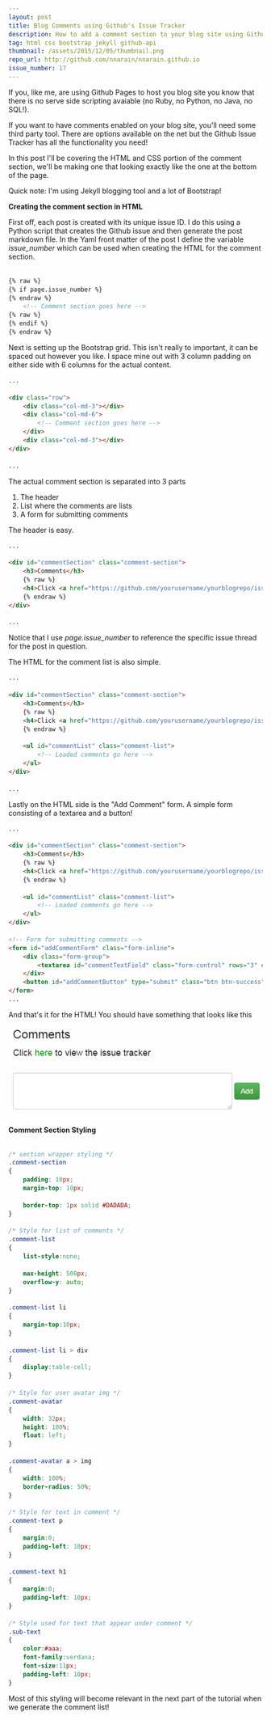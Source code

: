 ```yaml
---
layout: post
title: Blog Comments using Github's Issue Tracker
description: How to add a comment section to your blog site using Github's Issue Tracker
tag: html css bootstrap jekyll github-api
thumbnail: /assets/2015/12/05/thumbnail.png
repo_url: http://github.com/nnarain/nnarain.github.io
issue_number: 17
---
```


If you, like me, are using Github Pages to host you blog site you know that there is no serve side scripting avaiable (no Ruby, no Python, no Java, no SQL!).

If you want to have comments enabled on your blog site, you'll need some third party tool. There are options available on the net but the Github Issue Tracker has all the functionality you need!

In this post I'll be covering the HTML and CSS portion of the comment section, we'll be making one that looking exactly like the one at the bottom of the page.

Quick note: I'm using Jekyll blogging tool and a lot of Bootstrap!

**Creating the comment section in HTML**

First off, each post is created with its unique issue ID. I do this using a Python script that creates the Github issue and then generate the post markdown file. In the Yaml front matter of the post I define the variable *issue_number* which can be used when creating the HTML for the comment section.

```html

{% raw %}
{% if page.issue_number %}
{% endraw %}
    <!-- Comment section goes here -->
{% raw %}
{% endif %}
{% endraw %}


```

Next is setting up the Bootstrap grid. This isn't really to important, it can be spaced out however you like. I space mine out with 3 column padding on either side with 6 columns for the actual content.

```html
...

<div class="row">
    <div class="col-md-3"></div>
    <div class="col-md-6">
        <!-- Comment section goes here -->
    </div>
    <div class="col-md-3"></div>
</div>

...
```

The actual comment section is separated into 3 parts

1. The header
2. List where the comments are lists
3. A form for submitting comments


The header is easy.

```html
...

<div id="commentSection" class="comment-section">
    <h3>Comments</h3>
    {% raw %}
    <h4>Click <a href="https://github.com/yourusername/yourblogrepo/issues/{{page.issue_number}}">here</a> to view the issue tracker</h4>
    {% endraw %}
</div>

...
```

Notice that I use *page.issue_number* to reference the specific issue thread for the post in question.


The HTML for the comment list is also simple.

```html
...

<div id="commentSection" class="comment-section">
    <h3>Comments</h3>
    {% raw %}
    <h4>Click <a href="https://github.com/yourusername/yourblogrepo/issues/{{page.issue_number}}">here</a> to view the issue tracker</h4>
    {% endraw %}
    
    <ul id="commentList" class="comment-list">
        <!-- Loaded comments go here -->
    </ul>
</div>

...
```

Lastly on the HTML side is the "Add Comment" form. A simple form consisting of a textarea and a button!


```html
...

<div id="commentSection" class="comment-section">
    <h3>Comments</h3>
    {% raw %}
    <h4>Click <a href="https://github.com/yourusername/yourblogrepo/issues/{{page.issue_number}}">here</a> to view the issue tracker</h4>
    {% endraw %}
    
    <ul id="commentList" class="comment-list">
        <!-- Loaded comments go here -->
    </ul>
</div>

<!-- Form for submitting comments -->
<form id="addCommentForm" class="form-inline">
    <div class="form-group">
        <textarea id="commentTextField" class="form-control" rows="3" cols="50"></textarea>
    </div>
    <button id="addCommentButton" type="submit" class="btn btn-success">Add</button>
</form>
...
```

And that's it for the HTML! You should have something that looks like this

![Image not found!](/assets/2015/12/05/thumbnail.png)

**Comment Section Styling**

```css

/* section wrapper styling */
.comment-section
{
    padding: 10px;
    margin-top: 10px;
    
    border-top: 1px solid #DADADA;
}

/* Style for list of comments */
.comment-list
{
    list-style:none;
    
    max-height: 500px;
    overflow-y: auto;
}

.comment-list li 
{
    margin-top:10px;
}

.comment-list li > div 
{
    display:table-cell;
}

/* Style for user avatar img */
.comment-avatar
{
    width: 32px;
    height: 100%;
    float: left;
}

.comment-avatar a > img
{
    width: 100%;
    border-radius: 50%;
}

/* Style for text in comment */
.comment-text p 
{
    margin:0;
    padding-left: 10px;
}

.comment-text h1 
{
    margin:0;
    padding-left: 10px;
}

/* Style used for text that appear under comment */
.sub-text 
{
    color:#aaa;
    font-family:verdana;
    font-size:11px;
    padding-left: 10px;
}

```

Most of this styling will become relevant in the next part of the tutorial when we generate the comment list!



